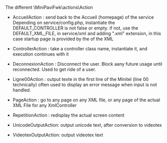 
The different \MiniPaviFwk\actions\Action

- AccueilAction : send back to the Accueil (homepage) of the service
  Depending on service/config.php,
  instantiate the DEFAULT_CONTROLLER is not false or empty.
  if not, use the DEFAULT_XML_FILE, in service/xml and adding ".xml" extension,
  in this case startup page is provided by the <service><debut nom="xxx" /> of the XML

- ControllerAction : take a controller class name, instantiate it, and execution continues with it

- DeconnexionAction : Disconnect the user. Block aany future usage until reconnected.
  Used to get ride of a user.

- Ligne00Action : output texte in the first line of the Minitel (line 00 technically)
  often used to display an error message when input is not handled.

- PageAction : go to any page on any XML file, or any page of the actual XML File for any XmlController

- RepetitionAction : redisplay the actual screen content

- UnicodeOutputAction: output unicode text, after conversion to videotex

- VideotexOutputAction: output videotex text
